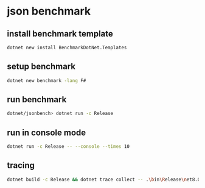 # json benchmark

## install benchmark template
```bash
dotnet new install BenchmarkDotNet.Templates
```

## setup benchmark
```bash
dotnet new benchmark -lang F#
```

## run benchmark
```bash
dotnet/jsonbench> dotnet run -c Release
```

## run in console mode
```bash
dotnet run -c Release -- --console --times 10
```

## tracing
```bash
dotnet build -c Release && dotnet trace collect -- .\bin\Release\net8.0\jsonbench.exe --console --times 10
```
